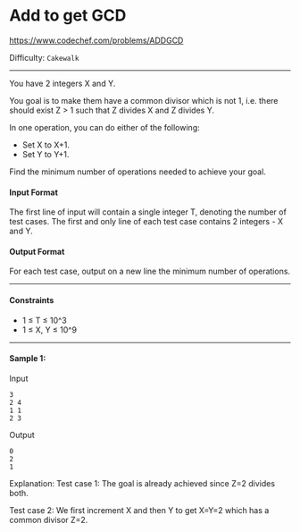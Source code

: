 # Add to get GCD

https://www.codechef.com/problems/ADDGCD

Difficulty: `Cakewalk`

---

You have 2 integers X and Y.

You goal is to make them have a common divisor which is not 1, i.e. there should exist Z > 1 such that Z divides X and Z divides Y.

In one operation, you can do either of the following:

- Set X to X+1.
- Set Y to Y+1.

Find the minimum number of operations needed to achieve your goal.

#### Input Format
The first line of input will contain a single integer T, denoting the number of test cases.
The first and only line of each test case contains 2 integers - X and Y.

#### Output Format
For each test case, output on a new line the minimum number of operations.

---

#### Constraints

- 1 ≤ T ≤ 10^3
- 1 ≤ X, Y ≤ 10^9

---

#### Sample 1:
Input
```
3
2 4
1 1
2 3
```
Output
```
0
2
1
```
Explanation:
Test case 1: The goal is already achieved since Z=2 divides both.

Test case 2: We first increment X and then Y to get X=Y=2 which has a common divisor Z=2.